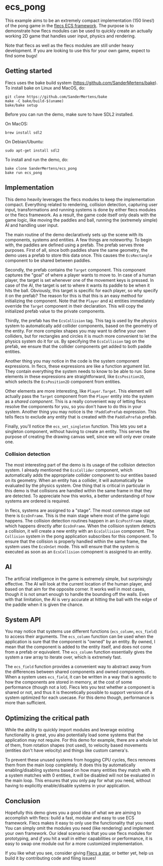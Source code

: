 # ecs_pong
This example aims to be an extremely compact implementation (150 lines!) of the pong game in the [flecs ECS framework](https://github.com/SanderMertens/flecs). The purpose is to demonstrate how flecs modules can be used to quickly create an actually working 2D game that handles user input, physics and rendering.

Note that flecs as well as the flecs modules are still under heavy development. If you are looking to use this for your own game, expect to find some bugs!

## Getting started
Flecs uses the bake build system (https://github.com/SanderMertens/bake). To install bake on Linux and MacOS, do:

```
git clone https://github.com/SanderMertens/bake
make -C bake/build-$(uname)
bake/bake setup
```

Before you can run the demo, make sure to have SDL2 installed.

On MacOS:

```
brew install sdl2
```

On Debian/Ubuntu:

```
sudo apt-get install sdl2
```

To install and run the demo, do:

```
bake clone SanderMertens/ecs_pong
bake run ecs_pong
```

## Implementation
This demo heavily leverages the flecs modules to keep the implementation compact. Everything related to rendering, collision detection, capturing user input, transformations and running systems is done by either flecs modules or the flecs framework. As a result, the game code itself only deals with the game logic, like moving the paddles and ball, running the (extremely simple) AI and handling user input.

The main routine of the demo declaratively sets up the scene with its components, systems and entities. A few things are noteworthy. To begin with, the paddles are defined using a prefab. The prefab serves three purposes. First of all, since both paddles share the same geometry, the demo uses a prefab to store this data once. This causes the `EcsRectangle` component to be shared between paddles.

Secondly, the prefab contains the `Target` component. This component captures the "goal" of where a player wants to move to. In case of a human player, the target is set whenever one of the movement keys is pressed. In case of the AI, the target is set to where it wants its paddle to be when it hits the ball. Obviously, this target is specific for each player, so why specify it on the prefab? The reason for this is that this is an easy method for initializing the component. Note that the `Player` and `AI` entities immediately override the `Target` component in their declaration. This will copy the initialized prefab value to the private components.

Thirdly, the prefab has the `EcsCollision` tag. This tag is used by the physics system to automatically add collider components, based on the geometry of the entity. For more complex shapes you may want to define your own colliders, but for rectangles and circles it is much more convenient to let the physics system do it for us. By specifying the `EcsCollision` tag on the prefab, we ensure that the collider components get added to both paddle entities.

Another thing you may notice in the code is the system component expressions. In flecs, these expressions are like a function argument list. They contain everything the system needs to know to be able to run. Some elements in these expressions are straightforward, like `EcsPosition2D`, which selects the `EcsPosition2D` component from entities. 

Other elements are more interesting, like `Player.Target`. This element will actually pass the `Target` component from the `Player` entity into the system as a _shared component_. This is a really convenient way of letting flecs resolve the components for you, so you don't have to do this in your system. Another thing you may notice is the `!PaddlePrefab` expression. This tells flecs to exclude any entity that is created with the `PaddlePrefab` prefab.

Finally, you'll notice the `ecs_set_singleton` function. This lets you set a singleton component, without having to create an entity. This serves the purpose of creating the drawing canvas well, since we will only ever create one.

### Collision detection
The most interesting part of the demo is its usage of the collision detection system. I already mentioned the `EcsCollider` component, which automatically adds the appropriate collider component to our entities based on its geometry. When an entity has a collider, it will automatically be evaluated by the physics system. One thing that is critical in particular in this demo is that collisions are handled within the same frame in that they are detected. To appreciate how this works, a better understanding of how systems are ordered is required.

In flecs, systems are assigned to a "stage". The most common stage out there is `EcsOnFrame`. This is the main stage where most of the game logic happens. The collision detection routines happen in an `EcsPostFrame` stage, which happens directly after `EcsOnFrame`. When the collision system detects a collision, it will create a new entity with an `EcsCollision` component. The `Collision` system in the pong application subscribes for this component. To ensure that the collision is properly handled within the same frame, the system uses the `EcsOnSet` mode. This will ensure that the system is executed as soon as an `EcsCollision` comopnent is assigned to an entity.

## AI
The artificial intelligence in the game is extremely simple, but surprisingly effective. The AI will look at the current location of the human player, and based on that aim for the opposite corner. It works well in most cases, though it is not smart enough to handle the bounding off the walls. Even with that limitation, the AI is very accurate at hitting the ball with the edge of the paddle when it is given the chance.

## System API
You may notice that systems use different functions (`ecs_column`, `ecs_field`) to access their arguments. The `ecs_column` function can be used when the application is sure that the component is "owned" by an entity. By owned, I mean that the component is added to the entity itself, and does not come from a prefab or equivalent. The `ecs_column` function essentially gives the system a raw array to iterate over, which is extremely fast.

The `ecs_field` function provides a convenient way to abstract away from the differences between shared components and owned components. When a system uses `ecs_field`, it can be written in a way that is agnostic to how the components are stored in memory, at the cost of some performance (though not a lot). Flecs lets you test whether a component is shared or not, and thus it is theoretically possible to support versions of a system optimized for each usecase. For this demo though, performance is more than sufficient.

## Optimizing the critical path
While the ability to quickly import modules and leverage existing functionality is great, you also potentially load some systems that the application may not require. For this demo for example, there are a whole lot of them, from rotation shapes (not used), to velocity based movements (entities don't have velocity) and things like custom camera's.

To prevent these unused systems from hogging CPU cycles, flecs removes them from the main loop completely. It does this by automatically enabling/disabling systems based on how many entities they match with. If a system matches with 0 entities, it will be disabled will not be evaluated in the main loop. This ensures that you only pay for what you need, without having to explicitly enable/disable systems in your application.

## Conclusion
Hopefully this demo gives you a good idea of what we are aiming to accomplish with flecs: build a fast, modular and easy to use ECS framework. Flecs makes it easy to only use the functionality that you need. You can simply omit the modules you need (like rendering) and implement your own framework. Our ideal scenario is that you use flecs modules for prototyping, and _if_ you hit a wall in either capabilities or performance, it is easy to swap one module out for a more customized implementation.

If you like what you see, consider giving [Flecs a star](https://github.com/SanderMertens/flecs), or better yet, help us build it by contributing code and filing issues!
